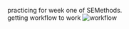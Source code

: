 practicing for week one of SEMethods.  
getting workflow to work
![workflow](https://github.com/<AmyMacd13>/<sem>/actions/workflows/main3.yml/badge.svg)
